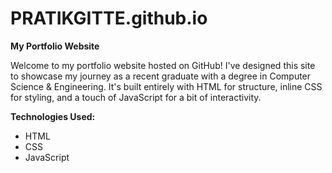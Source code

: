 # PRATIKGITTE.github.io

**My Portfolio Website**

Welcome to my portfolio website hosted on GitHub! I've designed this site to showcase my journey as a recent graduate with a degree in Computer Science & Engineering. It's built entirely with HTML for structure, inline CSS for styling, and a touch of JavaScript for a bit of interactivity.

**Technologies Used:**
- HTML
- CSS 
- JavaScript 

